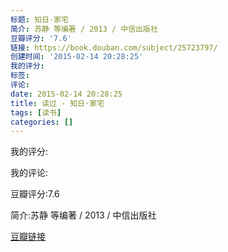 ```yaml
---
标题: 知日·家宅
简介: 苏静 等编著 / 2013 / 中信出版社
豆瓣评分: '7.6'
链接: https://book.douban.com/subject/25723797/
创建时间: '2015-02-14 20:28:25'
我的评分:
标签:
评论:
date: 2015-02-14 20:28:25
title: 读过 - 知日·家宅
tags: [读书]
categories: []
---
```


我的评分:

我的评论:

豆瓣评分:7.6

简介:苏静 等编著 / 2013 / 中信出版社

[豆瓣链接](https://book.douban.com/subject/25723797/)


